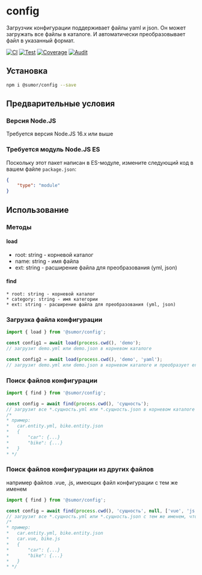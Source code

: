 # config
Загрузчик конфигурации поддерживает файлы yaml и json. Он может загружать все файлы в каталоге.
И автоматически преобразовывает файл в указанный формат.

[![CI](https://github.com/sumor-cloud/config/actions/workflows/ci.yml/badge.svg)](https://github.com/sumor-cloud/config/actions/workflows/ci.yml)
[![Test](https://github.com/sumor-cloud/config/actions/workflows/ut.yml/badge.svg)](https://github.com/sumor-cloud/config/actions/workflows/ut.yml)
[![Coverage](https://github.com/sumor-cloud/config/actions/workflows/coverage.yml/badge.svg)](https://github.com/sumor-cloud/config/actions/workflows/coverage.yml)
[![Audit](https://github.com/sumor-cloud/config/actions/workflows/audit.yml/badge.svg)](https://github.com/sumor-cloud/config/actions/workflows/audit.yml)

## Установка
```bash
npm i @sumor/config --save
```

## Предварительные условия

### Версия Node.JS
Требуется версия Node.JS 16.x или выше

### Требуется модуль Node.JS ES
Поскольку этот пакет написан в ES-модуле,
измените следующий код в вашем файле ```package.json```:
```json
{
    "type": "module"
}
```

## Использование

### Методы

#### load
 * root: string - корневой каталог
 * name: string - имя файла
 * ext: string - расширение файла для преобразования (yml, json)

#### find
    * root: string - корневой каталог
    * category: string - имя категории
    * ext: string - расширение файла для преобразования (yml, json)

### Загрузка файла конфигурации

```javascript
import { load } from '@sumor/config';

const config1 = await load(process.cwd(), 'demo');
// загрузит demo.yml или demo.json в корневом каталоге

const config2 = await load(process.cwd(), 'demo', 'yaml');
// загрузит demo.yml или demo.json в корневом каталоге и преобразует его в файл формата yaml

```

### Поиск файлов конфигурации

```javascript
import { find } from '@sumor/config';

const config = await find(process.cwd(), 'сущность');
// загрузит все *.сущность.yml или *.сущность.json в корневом каталоге
/*
* пример:
*   car.entity.yml, bike.entity.json
*   {
*       "car": {...}
*       "bike": {...}
*   }
* */
```

### Поиск файлов конфигурации из других файлов
например файлов .vue, .js, имеющих файл конфигурации с тем же именем

```javascript
import { find } from '@sumor/config';

const config = await find(process.cwd(), 'сущность', null, ['vue', 'js']);
// загрузит все *.сущность.yml или *.сущность.json с тем же именем, что и * .vue или * .js в корневом каталоге
/*
* пример:
*   car.entity.yml, bike.entity.json
*   car.vue, bike.js
*   {
*       "car": {...}
*       "bike": {...}
*   }
* */
```